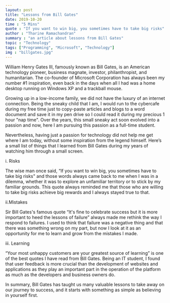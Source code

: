 ```yaml
---
layout: post
title: "Lessons from Bill Gates"
date: 2019-10-20
time : "5 Mins"
quote : "If you want to win big, you sometimes have to take big risks"
author : "Tharine Ramachandran" 
summary : "an article about lessons from Bill Gates"
topic : "Technology"
tags: ["Programming", "Microsoft", "Technology"]
img : "billgates.jpg"
---
```

William Henry Gates III, famously known as Bill Gates, is an American technology pioneer, business magnate, investor, philanthropist, and humanitarian. The co-founder of Microsoft Corporation has always been my number #1 inspiration, even back in the days when all I had was a home desktop running on Windows XP and a trackball mouse. 

Growing up in a low-income family, we did not have the luxury of an internet connection. Being the sneaky child that I am, I would run to the cybercafe during my free time just to copy-paste articles and blogs to a word document and save it in my pen drive so I could read it during my precious 1 hour "nap time". Over the years, this small sneaky act soon evolved into a passion and now, here I am pursuing this passion as a full-time student.
 
Nevertheless, having just a passion for technology did not help me get where I am today, without some inspiration from the legend himself. Here’s a small list of things that I learned from Bill Gates during my years of watching him through a small screen.
 
i. Risks

The wise man once said, “If you want to win big, you sometimes have to take big risks" and those words always came back to me when I was in a dilemma, whether it was to explore an unfamiliar territory or to stick by my familiar grounds. This quote always reminded me that those who are willing to take big risks achieve big rewards and I always stayed true to that.
 
ii.Mistakes
 
Sir Bill Gates's famous quote “It's fine to celebrate success but it is more important to heed the lessons of failure” always made me rethink the way I respond to failures. I used to think that failure was a negative thing and that there was something wrong on my part, but now I look at it as an opportunity for me to learn and grow from the mistakes I made.
 
iii. Learning
 
“Your most unhappy customers are your greatest source of learning” is one of the best quotes I have read from Bill Gates. Being an IT student, I found that user feedback is more crucial than the development of websites and applications as they play an important part in the operation of the platform as much as the developers and business owners do.
  
In summary, Bill Gates has taught us many valuable lessons to take away on our journey to success, and it starts with something as simple as believing in yourself first.
